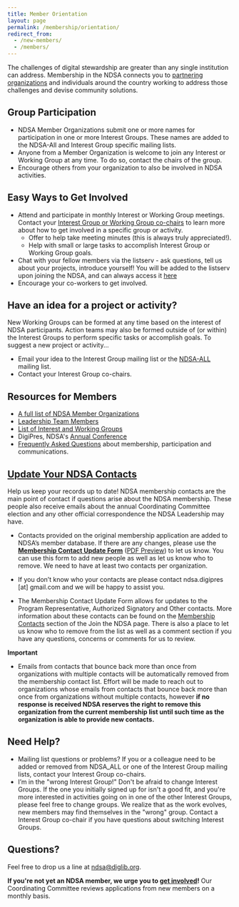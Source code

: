 ```yaml
---
title: Member Orientation
layout: page
permalink: /membership/orientation/
redirect_from: 
  - /new-members/
  - /members/
---
```

The challenges of digital stewardship are greater than any single institution can address. Membership in the NDSA connects you to [partnering organizations](/membership/members/) and individuals around the country working to address those challenges and devise community solutions.

## Group Participation
- NDSA Member Organizations submit one or more names for participation in one or more Interest Groups.  These names are added to the NDSA-All and Interest Group specific mailing lists.
- Anyone from a Member Organization is welcome to join any Interest or Working Group at any time.  To do so, contact the chairs of the group.
- Encourage others from your organization to also be involved in NDSA activities.  


## Easy Ways to Get Involved
- Attend and participate in monthly Interest or Working Group meetings.  Contact your [Interest Group or Working Group co-chairs](/groups/) to learn more about how to get involved in a specific group or activity.
  - Offer to help take meeting minutes (this is always truly appreciated!).
  - Help with small or large tasks to accomplish Interest Group or Working Group goals.
- Chat with your fellow members via the listserv - ask questions, tell us about your projects, introduce yourself! You will be added to the listserv upon joining the NDSA, and can always access it [here](http://lists.clir.org/cgi-bin/wa?A0=NDSA-ALL)
- Encourage your co-workers to get involved.

## Have an idea for a project or activity?
New Working Groups can be formed at any time based on the interest of NDSA participants.  Action teams may also be formed outside of (or within) the Interest Groups to perform specific tasks or accomplish goals. To suggest a new project or activity...
- Email your idea to the Interest Group mailing list or the [NDSA-ALL](http://lists.clir.org/cgi-bin/wa?A0=NDSA-ALL) mailing list.
- Contact your Interest Group co-chairs.


## Resources for Members
- [A full list of NDSA Member Organizations](/membership/members/)
- [Leadership Team Members](/leadership/)
- [List of Interest and Working Groups](/working-groups) 
- DigiPres, NDSA's [Annual Conference](/conference/)
- [Frequently Asked Questions](/faq/) about membership, participation and communications.
<!-- - [NDSA Experts Guide](/experts-guide/)-->
<!-- - [New Member Orientation Information](/new-members/)-->

## [Update Your NDSA Contacts](#update-your-ndsa-contacts)
Help us keep your records up to date! NDSA membership contacts are the main point of contact if questions arise about the NDSA membership.  These people also receive emails about the annual Coordinating Committee election and any other official correspondence the NDSA Leadership may have.  

- Contacts provided on the original membership application are added to NDSA’s member database.  If there are any changes, please use the [**Membership Contact Update Form**](https://forms.gle/C7YiS13xVDfsyM9Z6) ([PDF Preview](/documents/NDSA_MembershipContacts_UpdateForm.pdf)) to let us know.  You can use this form to add new people as well as let us know who to remove.  We need to have at least two contacts per organization.  

- If you don’t know who your contacts are please contact ndsa.digipres [at] gmail.com and we will be happy to assist you.  

- The Membership Contact Update Form allows for updates to the Program Representative, Authorized Signatory and Other contacts.  More information about these contacts can be found on the [Membership Contacts](https://ndsa.org/membership/join/#membership-contacts) section of the Join the NDSA page.  There is also a place to let us know who to remove from the list as well as a comment section if you have any questions, concerns or comments for us to review.  

**Important**
- Emails from contacts that bounce back more than once from organizations with multiple contacts will be automatically removed from the membership contact list. Effort will be made to reach out to organizations whose emails from contacts that bounce back more than once from organizations without multiple contacts, however **if no response is received NDSA reserves the right to remove this organization from the current membership list until such time as the organization is able to provide new contacts.**  


## Need Help?
<!--- - Lost your wiki password? Go [here](https://wiki.diglib.org/Special:PasswordReset), and enter your username. Click “Reset password”. A temporary password will be sent to your email address. Forgot your username? Go [here](https://wiki.diglib.org/index.php?title=Special:UserLogin&returnto=Special%3ASpecialPages) and click "Help with logging in". --->
- Mailing list questions or problems?
If you or a colleague need to be added or removed from NDSA_ALL or one of the Interest Group mailing lists, contact your Interest Group co-chairs.
- I’m in the "wrong Interest Group!"
Don't be afraid to change Interest Groups. If the one you initially signed up for isn't a good fit, and you're more interested in activities going on in one of the other Interest Groups, please feel free to change groups. We realize that as the work evolves, new members may find themselves in the "wrong" group. Contact a Interest Group co-chair if you have questions about switching Interest Groups.
<!-- - If all else fails, <ndsa@diglib.org>.-->

## Questions?
Feel free to drop us a line at <ndsa@diglib.org>.

**If you're not yet an NDSA member, we urge you to [get involved](/get-involved/)!** Our Coordinating Committee reviews applications from new members on a monthly basis.
